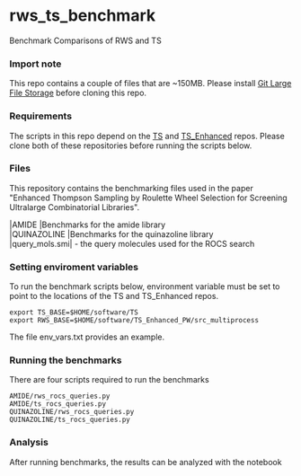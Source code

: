 # rws_ts_benchmark
Benchmark Comparisons of RWS and TS

### Import note
This repo contains a couple of files that are ~150MB.  Please install [Git Large File Storage](https://git-lfs.com/) before cloning this repo.

### Requirements
The scripts in this repo depend on the [TS](https://github.com/PatWalters/TS) and [TS_Enhanced](https://github.com/WIMNZhao/TS_Enhanced) repos.  Please clone both of these repositories before running the scripts below. 

### Files
This repository contains the benchmarking files used in the paper "Enhanced Thompson Sampling by Roulette Wheel Selection for Screening Ultralarge Combinatorial Libraries".

|AMIDE         |Benchmarks for the amide library   
|QUINAZOLINE   |Benchmarks for the quinazoline library   
|query_mols.smi| - the query molecules used for the ROCS search

### Setting enviroment variables

To run the benchmark scripts below, environment variable must be set to point to the locations of the TS and TS_Enhanced repos.
```
export TS_BASE=$HOME/software/TS
export RWS_BASE=$HOME/software/TS_Enhanced_PW/src_multiprocess
```
The file env_vars.txt provides an example.

### Running the benchmarks

There are four scripts required to run the benchmarks
```
AMIDE/rws_rocs_queries.py
AMIDE/ts_rocs_queries.py
QUINAZOLINE/rws_rocs_queries.py
QUINAZOLINE/ts_rocs_queries.py
```

### Analysis

After running benchmarks, the results can be analyzed with the notebook 








